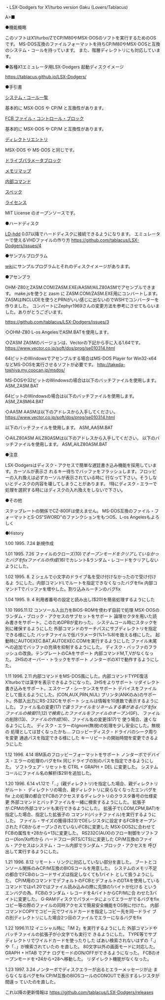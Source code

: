 ・LSX-Dodgers for X1/turbo version Gaku (Lovers/Tablacus)

A>■


●機能概略

 このソフトはX1/turbo/ZでCP/M80やMSX-DOSのソフトを実行するためのOSです。
MS-DOS互換のファイルフォーマットを持ちCP/M80やMSX-DOSと互換のシステム・コールを持っています。
また、階層ディレクトリにも対応しています。


●各種X1エミュレータ用LSX-Dodgers 起動ディスクイメージ

https://tablacus.github.io/LSX-Dodgers/


●手引書

[システム・コール一覧](https://github.com/tablacus/LSX-Dodgers/blob/master/LDCALL.TXT)

基本的に MSX-DOS や CP/M と互換性があります。

[FCB ファイル・コントロール・ブロック](https://github.com/tablacus/LSX-Dodgers/blob/master/LDFCB.TXT)

基本的に MSX-DOS や CP/M と互換性があります。

[ディレクトリエントリ](https://github.com/tablacus/LSX-Dodgers/blob/master/LDDIRENT.TXT)

MSX-DOS や MS-DOS と同じです。

[ドライブパラメータブロック](https://github.com/tablacus/LSX-Dodgers/blob/master/LDDPB.TXT)

[メモリマップ](https://github.com/tablacus/LSX-Dodgers/blob/master/LDMAP.TXT)

[内部コマンド](https://github.com/tablacus/LSX-Dodgers/blob/master/LDCMD.TXT)

[スペック](https://github.com/tablacus/LSX-Dodgers/blob/master/LDSPEC.TXT)

[ライセンス](https://github.com/tablacus/LSX-Dodgers/blob/master/LICENSE.TXT)

MIT License のオープンソースです。

●ハードディスク

[LD-hdd](https://github.com/ho-ogino/LD-hdd/releases) 0.07以降でハードディスクに接続できるようになります。
エミュレーターで使えるVHDファイルの作り方
https://github.com/tablacus/LSX-Dodgers/issues/4

●サンプルプログラム

[wiki](https://github.com/tablacus/LSX-Dodgers/wiki)にサンプルプログラムとそれのディスクイメージがあります。

●アセンブラ

OHM-Z80とZASM.COM/ZASM.EXE/AASM/AILZ80ASMでアセンブルできます。
make.jsを使うと zasm に ZASM.COM/ZASM.EXE用にコンバートします。
ZASMはINCLUDEを使うとPRNがいい感じに出ないのでWSHでコンバーターを作りました。
コンバートにZephyr1969さんの変更方法を参考にさせてもらいました。ありがとうございます。

https://github.com/tablacus/LSX-Dodgers/issues/3

◇OHM-Z80
L-os AngelesでASM.BATを使用します。

◇ZASM
ZASMのバージョンは、Vectorの下記から手に入る1.64です。
https://www.vector.co.jp/soft/dos/prog/se010314.html

64ビットのWindowsでアセンブルする場合はMS-DOS Player for Win32-x64などMS-DOSを実行させるソフトが必要です。
http://takeda-toshiya.my.coocan.jp/msdos/

MS-DOSや32ビットのWindowsの場合は以下のバッチファイルを使用します。
ASM_ZASM.BAT

64ビットのWindowsの場合は以下のバッチファイルを使用します。
ASM_ZASM64.BAT

◇AASM
AASMは以下のアドレスから入手してください。
https://www.vector.co.jp/soft/dos/prog/se010314.html

以下のバッチファイルを使用します。
ASM_AASM.BAT

◇AILZ80ASM
AILZ80ASMは以下のアドレスから入手してください。
以下のバッチファイルを使用します。
ASM_AILZ80ASM.BAT


●注意

 LSX-Dodgersはディスク・アクセスで簡単な遅廷書き込み機能を採用しています。カーソルが表示さ
れるキー待ちでバッファをフラッシュします。フロッピーの入れ換えは必ずカーソルが表示されている時に
行なって下さい。そうしないとディスクの内容を壊してしまうことがあります。
!特にディスク・エラーで処理を選択する時にはディスクの入れ換えをしないで下さい。


●その他

 ステップレートの関係でCZ-800Fは使えません。
MS-DOS互換のファイル・フォーマットとS-OS"SWORD"のファンクションをもつOS、L-os Angelesもよろしく


●History

1.00	1995. 7.24
新規作成

1.01	1995. 7.26
ファイルのクローズ($10)でオープンモードをクリアしていなかったバグをfix
ファイルの作成($16)でカレント&ランダム・レコードをクリアしないようにした。

1.02	1995. 8. 2
シェルで小文字のドライブ名を受け付けなかったので受け付けるよ
うにした。内部コマンドLでルートを指定できなくなったバグをfix
内部コマンドTでバッファを増やした。割り込みルーチンのバグfix

1.04	1995. 9. 4
利用者番号の設定と読み出し($20)を簡易処理するようにした

1.10	1995.11.12
コンソール入出力をBIOS-ROMを使わず自前で処理
MSX-DOSのランダム・ブロック・アクセスのサブセットをサポート
論理セクタを用いた読み書きをサポート。このためDPBが変わった。
システムコール時にスタックを別に確保するようにした
外部コマンドのサーチパスにサブディレクトリを指定できる様にした
バッチファイルで仮パラメータ(%1~%8)を扱える様にした。
起動時にAUTOEXEC.BAT,AUTOEXEC.COMを実行するようにした
ファイル末尾への追加でバッファの充填を抑制するようにした。
ディスク・バッファのフラッシュの改良。テンプレートのCAをサポート
内部コマンドM,T,Vがなくなった。
2HSのオーバー・トラックをサポート
ノンターボのX1で動作するようにした。

1.11	1996. 2.11
内部コマンドをMS-DOS風にした。内部コマンドTYPE復活
X1turboでは漢字を表示できるようになった。2HSをよりサポート
リダイレクト書き込みをサポート。エスケープ・シーケンスをサポート
デバイスをファイルとして扱えるようにした。(CON,AUX,PRN,NUL)
プリンタ(ANKのみ)のサポート。外部入出力にRS-232Cをサポート
シェルは情報を10進数で表示するようにした。
ファイル名の変更($17)で違うファイルをリネームする事があるバグをfix
ファイルの検索($11,$12)で検索したファイルをファイルのオープン($0F)、
ファイルの削除($13)、ファイルの作成($16)、ファイル名の変更($17)で
使う場合、速くなるようにした。
ディスク・エラーのIgnore(無視)の処理を少し安全にした。無視の
処理としては甘くなったかも…
フロッピーディスク・ドライバのシーク周りを変更
通過パスを指定できる様にした
キーリピートの開始時間を変更できるようにした

1.12	1996. 4.14
IBM系のフロッピーフォーマットをサポート
ノンターボでデバイス・エラーの処理のバグをfix
同じドライブの別のパスを指定できるようにした。
ソフトウェア・リセットを CTRL + GRAPH + DEL に変更した。
システムコールにファイル名の解析($29)を追加した。

1.20	1996. 6.14
v1.12で「..」(親ディレクトリ)を指定した場合、親ディレクトリがルート・
ディレクトリの場合、親ディレクトリに戻らなくなったエンバグをfix
上の処理の都合でFCBのアクセスするディレクトリのクラスタ番号の仕様変更
外部コマンドとバッチファイルを一緒に検索するようにした。
拡張子が.CPMの外部コマンドも実行できるようにした。
拡張子で(.COM,CPM,BAT)を指定した場合、指定した拡張子の
コマンド(バッチファイル)を実行するようにした。
ファイル・サイズの獲得($23)でDEレジスタに設定するFCBをオープンされた
FCBからオープンされていないFCBに変更した
MSX-DOS2に合わせてFCBの属性を+28から+13に変更した。
RS232C(AUX)のフロー制御をソフトフロー(Xon/Xoff)から
ハードフロー(RTS/CTS)に変更した
CP/M互換のファイル・アクセスはシステム・コール内部でランダム・ブロック・アクセスを
呼び出して実行するようにした。

1.21	1996. 8.12
リモート・リンクに対応していない部分を直した。
ブートとコンソール関係のみCP/M互換のBIOSコールを用意した。
システムのメモリ不足の都合でFCBのレコードサイズは指定しなくても1バイト
として扱うようにした。
CP/M用のコマンドでデフォルトのFCBとデフォルトのDTAを使用している
コマンドではv1.20ではファイル読み込みの際に先頭の1バイトが化ける
というエンバグの為、FCBのランダム・レコードを4バイトからCP/Mに合
わせた3バイトに変更した。
G-RAMディスクでパラメータによってエラーがでるバグをfix
コピー等の際のファイルの同時アクセスで簡易安全機能をOS側に付けた。
内部コマンドCOPYでコピー元でワイルドカードを指定しコピー先を同一ドライ
ブの別ディレクトリにした場合2つ目のファイルでエラーになるバグをfix

1.22	1996.11.12
イニシャル時に「IM 2」を実行するようにした
外部コマンドやバッチファイルの拡張子が小文字でも実行で
きるようにした。
TYPE等でサブディレクトリでワイルドカードを使ったりした
ばあい検索されないはずの「.」や「..」が検索されていたの
を直した。
80文字以外の画面モードに対応した。 GRAPH + HTAB でアナ
ログモードのON/OFFができるようになった。
FCBのオープンモードを+24から+28へ移動した。
リダイレクト機能がなくなった。

1.23	1997. 3.24
ノンターボでディスクエラーが出るとエラーメッセージが止
まらなくなるバグをfix
CP/M互換のBIOSコールのCONOUTで表示するレジスタが間違っ
ていたのを直した。

これ以降の更新情報は
https://github.com/tablacus/LSX-Dodgers/releases
